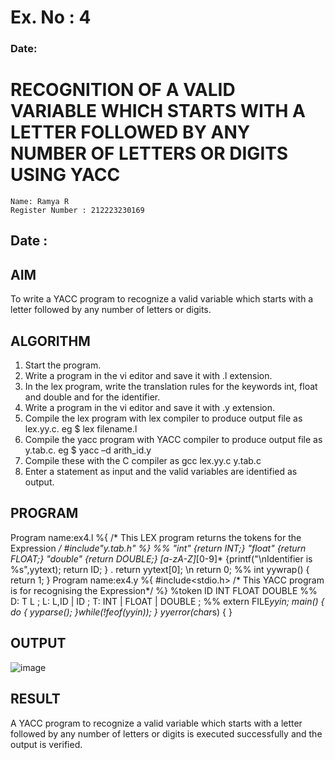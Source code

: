 # Ex. No : 4	
### Date:
# RECOGNITION OF A VALID VARIABLE WHICH STARTS WITH A LETTER FOLLOWED BY ANY NUMBER OF LETTERS OR DIGITS USING YACC
```
Name: Ramya R
Register Number : 212223230169
```
## Date : 

## AIM   
To write a YACC program to recognize a valid variable which starts with a letter followed by any number of letters or digits.

## ALGORITHM
1.	Start the program.
2.	Write a program in the vi editor and save it with .l extension.
3.	In the lex program, write the translation rules for the keywords int, float and double and for the identifier.
4.	Write a program in the vi editor and save it with .y extension.
5.	Compile the lex program with lex compiler to produce output file as lex.yy.c. eg $ lex filename.l
6.	Compile the yacc program with YACC compiler to produce output file as y.tab.c. eg $ yacc –d arith_id.y
7.	Compile these with the C compiler as gcc lex.yy.c y.tab.c
8.	Enter a statement as input and the valid variables are identified as output.

## PROGRAM
Program name:ex4.l
%{
/* This LEX program returns the tokens for the Expression */
#include"y.tab.h"
%}
%%
"int" {return INT;}
"float" {return FLOAT;}
"double" {return DOUBLE;}
[a-zA-Z]*[0-9]* {printf("\nIdentifier is %s",yytext);
return ID;
}
. return yytext[0];
\n return 0;
%%
int yywrap()
{
return 1;
}
Program name:ex4.y
%{
#include<stdio.h>
/* This YACC program is for recognising the Expression*/
 %}
%token ID INT FLOAT DOUBLE
%%
D: T L
;
L: L,ID
| ID
;
T: INT
| FLOAT
| DOUBLE
;
%%
extern FILE*yyin;
main()
{
do
{
yyparse();
}while(!feof(yyin));
}
yyerror(char*s)
{
}

## OUTPUT 
![image](https://github.com/user-attachments/assets/ef1ee375-3ff6-49b4-a057-98a62c1376af)

## RESULT
A  YACC program to recognize a valid variable which starts with a letter followed by any number of letters or digits is executed successfully and the output is verified.


